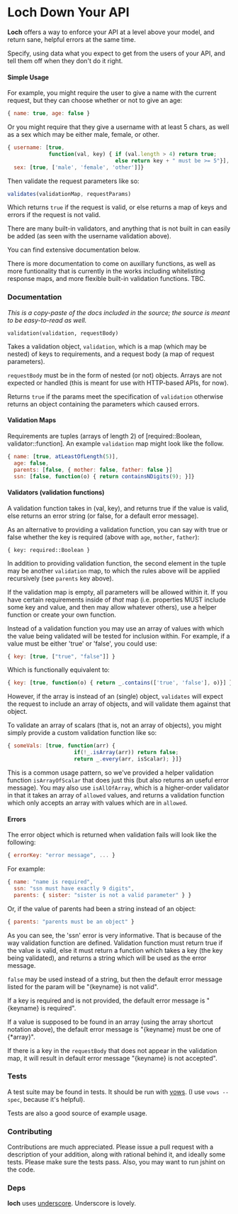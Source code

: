 # Loch Down Your API
**Loch** offers a way to enforce your API at a level above your model,
and return sane, helpful errors at the same time.

Specify, using data what you expect to get from the users of your API,
and tell them off when they don't do it right.

#### Simple Usage

For example, you might require the user to give a name with the
current request, but they can choose whether or not to give an age:

```javascript
{ name: true, age: false }
```

Or you might require that they give a username with at least 5 chars,
as well as a sex which may be either male, female, or other.

```javascript
{ username: [true,
             function(val, key) { if (val.length > 4) return true;
                                  else return key + " must be >= 5"}],
  sex: [true, ['male', 'female', 'other']]}
```

Then validate the request parameters like so:

```javascript
validates(validationMap, requestParams)
```

Which returns `true` if the request is valid, or else returns a map of
keys and errors if the request is not valid.

There are many built-in validators, and anything that is not built in
can easily be added (as seen with the username validation above).

You can find extensive documentation below.

There is more documentation to come on auxillary functions, as well as
more funtionality that is currently in the works including
whitelisting response maps, and more flexible built-in validation
functions. TBC.

### Documentation

*This is a copy-paste of the docs included in the source; the source is
meant to be easy-to-read as well.*

`validation(validation, requestBody)`

Takes a validation object, `validation`, which is a map (which may be nested)
of keys to requirements, and a request body (a map of request parameters).

`requestBody` must be in the form of nested (or not) objects. Arrays are not
expected or handled (this is meant for use with HTTP-based APIs, for now).

Returns `true` if the params meet the specification of `validation` otherwise
returns an object containing the parameters which caused errors.


#### Validation Maps

Requirements are tuples (arrays of length 2) of
[required::Boolean, validator::function]. An example `validation` map might
look like the follow.

```javascript
{ name: [true, atLeastOfLength(5)],
  age: false,
  parents: [false, { mother: false, father: false }]
  ssn: [false, function(o) { return containsNDigits(9); }]}
```


#### Validators (validation functions)

A validation function takes in (val, key), and returns true if the value is
valid, else returns an error string (or false, for a default error message).

As an alternative to providing a validation function, you can say with true
or false whether the key is required (above with `age`, `mother`, `father`):

```
{ key: required::Boolean }
```

In addition to providing validation function, the second element in the tuple
may be another `validation` map, to which the rules above will be applied
recursively (see `parents` key above).

If the validation map is empty, all parameters will be allowed within it.
If you have certain requirements inside of *that* map (i.e. properties MUST
include some key and value, and then may allow whatever others), use a
helper function or create your own function.

Instead of a validation function you may use an array of values with which
the value being validated  will be tested for inclusion within.
For example, if a value must be either 'true' or 'false', you could use:

```javascript
{ key: [true, ["true", "false"]] }
```

Which is functionally equivalent to:

```javascript
{ key: [true, function(o) { return _.contains(['true', 'false'], o)}] }
```

However, if the array is instead of an (single) object, `validates` will
expect the request to include an array of objects, and will validate them
against that object.

To validate an array of scalars (that is, not an array of objects), you
might simply provide a custom validation function like so:

```javascript
{ someVals: [true, function(arr) {
                     if(!_.isArray(arr)) return false;
                     return _.every(arr, isScalar); }]}
```

This is a common usage pattern, so we've provided a helper validation
function `isArrayOfScalar` that does just this (but also returns an useful
error message). You may also use `isAllOfArray`, which is a higher-order
validator in that it takes an array of `allowed` values, and returns a
validation function which only accepts an array with values which are in
`allowed`.

#### Errors

The error object which is returned when validation fails will look like the
following:

```javascript
{ errorKey: "error message", ... }
```

For example:

```javascript
{ name: "name is required",
  ssn: "ssn must have exactly 9 digits",
  parents: { sister: "sister is not a valid parameter" } }
```

Or, if the value of parents had been a string instead of an object:

```javascript
{ parents: "parents must be an object" }
```

As you can see, the 'ssn' error is very informative. That is because of the way
validation function are defined. Validation function must return true if the
value is valid, else it must return a function which takes a key (the key being
validated), and returns a string which will be used as the error message.

`false` may be used instead of a string, but then the default error message listed
for the param will be "{keyname} is not valid".

If a key is required and is not provided, the default error message is "{keyname} is
required".

If a value is supposed to be found in an array (using the array shortcut notation
above), the default error message is "{keyname} must be one of {*array}".

If there is a key in the `requestBody` that does not appear in the validation map,
it will result in default error message "{keyname} is not accepted".



### Tests
A test suite may be found in tests. It should be run with
[vows](http://vowsjs.org/). (I use `vows --spec`, because it's helpful).

Tests are also a good source of example usage.

### Contributing
Contributions are much appreciated. Please issue a pull request with a
description of your addition, along with rational behind it, and
ideally some tests. Please make sure the tests pass. Also, you may want
to run jshint on the code.

### Deps
**loch** uses [underscore](http://underscorejs.org/). Underscore is lovely.
